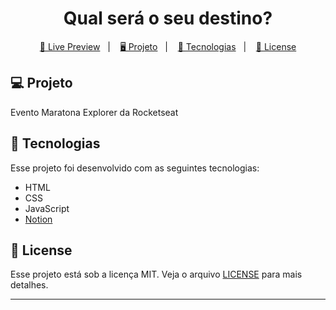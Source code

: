 <h1 align="center">
  Qual será o seu destino?
</h1>

<p align="center">
  <a href="https://maratona-explorer-rocketseat.netlify.app/">🔗 Live Preview</a>&nbsp;&nbsp;&nbsp;|&nbsp;&nbsp;&nbsp;
  <a href="#-projeto">🖥️ Projeto</a>&nbsp;&nbsp;&nbsp;|&nbsp;&nbsp;&nbsp;
  <a href="#-tecnologias">🚀 Tecnologias</a>&nbsp;&nbsp;&nbsp;|&nbsp;&nbsp;&nbsp;
  <a href="#-license">📝 License</a>
</p>

## 💻 Projeto

Evento Maratona Explorer da Rocketseat

## 🚀 Tecnologias

Esse projeto foi desenvolvido com as seguintes tecnologias:

- HTML
- CSS
- JavaScript
- [Notion](https://efficient-sloth-d85.notion.site/Maratona-Explorer-a90d9b149e2e40c8863d0732007fa05d)

## 📝 License

Esse projeto está sob a licença MIT. Veja o arquivo [LICENSE](LICENSE) para mais detalhes.

---
